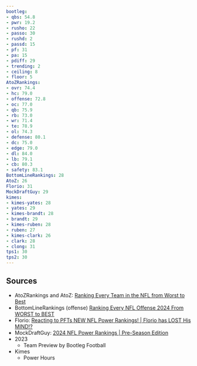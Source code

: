 ```yaml
---
bootleg:
- qbs: 54.8
- pwr: 19.2
- rusho: 22
- passo: 30
- rushd: 2
- passd: 15
- pf: 31
- pa: 15
- pdiff: 29
- trending: 2
- ceiling: 8
- floor: 5
AtoZRankings:
- ovr: 74.4
- hc: 79.0
- offense: 72.8
- oc: 77.0
- qb: 75.9
- rb: 73.0
- wr: 71.4
- te: 78.9
- ol: 74.3
- defense: 80.1
- dc: 75.0
- edge: 79.0
- dl: 84.0
- lb: 79.1
- cb: 80.3
- safety: 83.1
BottomLineRankings: 28
AtoZ: 26
Florio: 31
MockDraftGuy: 29
kimes:
- kimes-yates: 28
- yates: 29
- kimes-brandt: 28
- brandt: 29
- kimes-ruben: 28
- ruben: 27
- kimes-clark: 26
- clark: 28
- clong: 31
tps1: 30
tps2: 30
---
```

## Sources
 - AtoZRankings and AtoZ: [Ranking Every Team in the NFL from Worst to Best](https://www.youtube.com/watch?v=1LiNiVGZFCw)
 - BottomLineRankings (offense) [Ranking Every NFL Offense 2024 From WORST to BEST](https://www.youtube.com/watch?v=zAntvjNTrlE)
 - Florio: [Reacting to PFTs NEW NFL Power Rankings! | Florio has LOST His MIND!?](https://www.youtube.com/watch?v=5Vr4vtlmJRE&t=1s)
 - MockDraftGuy: [2024 NFL Power Rankings | Pre-Season Edition](https://www.youtube.com/watch?v=jo6IFyi8NeU)
 - 2023
	 - Team Preview by Bootleg Football
 - Kimes
	 - Power Hours